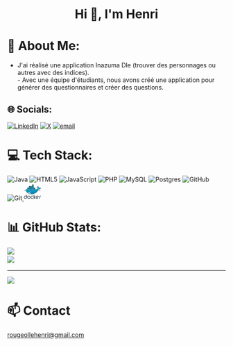 <h1 align="center">Hi 👋, I'm Henri</h1>

# 💫 About Me:
- J'ai réalisé une application Inazuma Dle (trouver des personnages ou autres avec des indices).<br>- Avec une équipe d'étudiants, nous avons créé une application pour générer des questionnaires et créer des questions.<br>

## 🌐 Socials:
[![LinkedIn](https://img.shields.io/badge/LinkedIn-%230077B5.svg?logo=linkedin&logoColor=white)](https://linkedin.com/in/henri-rougeolle) [![X](https://img.shields.io/badge/X-black.svg?logo=X&logoColor=white)](https://x.com/ItsAkuuu_) [![email](https://img.shields.io/badge/Email-D14836?logo=gmail&logoColor=white)](mailto:rougeollehenri@gmail.com) 

# 💻 Tech Stack:
![Java](https://img.shields.io/badge/java-%23ED8B00.svg?style=for-the-badge&logo=openjdk&logoColor=white) ![HTML5](https://img.shields.io/badge/html5-%23E34F26.svg?style=for-the-badge&logo=html5&logoColor=white) ![JavaScript](https://img.shields.io/badge/javascript-%23323330.svg?style=for-the-badge&logo=javascript&logoColor=%23F7DF1E) ![PHP](https://img.shields.io/badge/php-%23777BB4.svg?style=for-the-badge&logo=php&logoColor=white) ![MySQL](https://img.shields.io/badge/mysql-4479A1.svg?style=for-the-badge&logo=mysql&logoColor=white) ![Postgres](https://img.shields.io/badge/postgres-%23316192.svg?style=for-the-badge&logo=postgresql&logoColor=white) ![GitHub](https://img.shields.io/badge/github-%23121011.svg?style=for-the-badge&logo=github&logoColor=white) ![Git](https://img.shields.io/badge/git-%23F05033.svg?style=for-the-badge&logo=git&logoColor=white)<a href="https://www.docker.com/" target="_blank" rel="noreferrer"> <img src="https://raw.githubusercontent.com/devicons/devicon/master/icons/docker/docker-original-wordmark.svg" alt="docker" width="40" height="40"/> </a>
# 📊 GitHub Stats:
![](https://github-readme-stats.vercel.app/api?username=HenriAku&theme=dark&hide_border=false&include_all_commits=false&count_private=false)<br/>
![](https://github-readme-stats.vercel.app/api/top-langs/?username=HenriAku&theme=dark&hide_border=false&include_all_commits=false&count_private=false&layout=compact)

---
[![](https://visitcount.itsvg.in/api?id=HenriAku&icon=0&color=0)](https://visitcount.itsvg.in)

<!-- Proudly created with GPRM ( https://gprm.itsvg.in ) -->

# 📫  Contact
rougeollehenri@gmail.com


